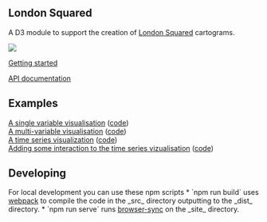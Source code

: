 <div class="full-width">

<h2>London Squared</h2>

A D3  module to support the creation of <a href="https://aftertheflood.com/projects/future-cities-catapult/">London Squared</a> cartograms.

<img src="https://aftertheflood.com/wp-content/uploads/2017/11/london-squared-3.png">

<a href="/londonsquared/getting-started">Getting started</a>

<a href="/londonsquared/api">API documentation</a>

<h2>Examples</h2>

 <div>
  <a href="http://aftertheflood.github.io/londonsquared/site/london-borough-population-now.html">A single variable visualisation</a> (<a href="https://github.com/aftertheflood/londonsquared/blob/master/site/london-borough-population-now.html">code</a>)
</div>
 
<div>
  <a href="http://aftertheflood.github.io/londonsquared/site/london-pcn-data.html">A multi-variable visualisation</a> (<a href="https://github.com/aftertheflood/londonsquared/blob/master/site/london-pcn-data.html">code</a>)
</div>
<div>
  <a href="http://aftertheflood.github.io/londonsquared/site/london-borough-population-timeline.html">A time series visualization</a> (<a href="https://github.com/aftertheflood/londonsquared/blob/master/site/london-borough-population-interactive.html">code</a>)
</div>
<div>
  <a href="http://aftertheflood.github.io/londonsquared/site/london-borough-population-interactive.html">Adding some interaction to the time series vizualisation</a> (<a href="https://github.com/aftertheflood/londonsquared/blob/master/site/london-borough-population-interactive.html">code</a>)
</div>

<h2>Developing</h2>
For local development you can use these npm scripts
 * `npm run build` uses <a href="https://webpack.js.org">webpack</a> to compile the code in the _src_ directory outputting to the _dist_ directory.
 * `npm run serve` runs <a href="https://browsersync.io">browser-sync</a> on the _site_ directory.
</div>